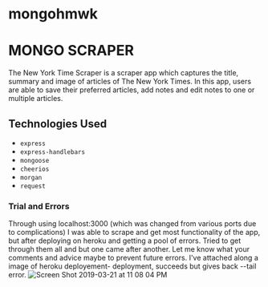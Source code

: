 # mongohmwk

# MONGO SCRAPER
The New York Time Scraper is a scraper app which captures the title, summary and image of articles of The New York Times. In this app, users are able to save their preferred articles, add notes and edit notes to one or multiple articles.

## Technologies Used
- ```express```
- ```express-handlebars```
- ```mongoose```
- ```cheerios```
- ```morgan```
- ```request```


### Trial and Errors
Through using localhost:3000 (which was changed from various ports due to complications) I was able to scrape and get most functionality of the app, but after deploying on heroku and getting a pool of errors. Tried to get through them all and but one came after another. Let me know what your comments and advice maybe to prevent future errors. I've attached along a image of heroku deployement- deployment, succeeds but gives back --tail error.
![Screen Shot 2019-03-21 at 11 08 04 PM](https://user-images.githubusercontent.com/46514256/54800365-7dd81d80-4c2f-11e9-9554-a307ba27b7d1.png)

